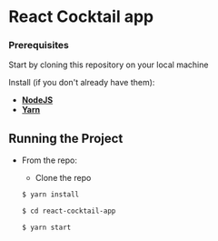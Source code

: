 # React Cocktail app

### Prerequisites

Start by cloning this repository on your local machine

Install (if you don't already have them):

- **[NodeJS](https://nodejs.dev/learn/how-to-install-nodejs)**
- **[Yarn](https://classic.yarnpkg.com/lang/en/docs/install/#mac-stable)**

## Running the Project

- From the repo:

  - Clone the repo

  ```sh
  $ yarn install
  ```

  ```sh
  $ cd react-cocktail-app
  ```

  ```sh
  $ yarn start
  ```

